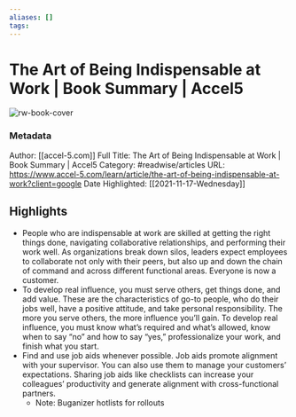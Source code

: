 ```yaml
---
aliases: []
tags:
---
```

# The Art of Being Indispensable at Work | Book Summary | Accel5

![rw-book-cover](https://readwise-assets.s3.amazonaws.com/static/images/article2.74d541386bbf.png)
### Metadata
Author: [[accel-5.com]]
Full Title: The Art of Being Indispensable at Work | Book Summary | Accel5
Category: #readwise/articles
URL: https://www.accel-5.com/learn/article/the-art-of-being-indispensable-at-work?client=google
Date Highlighted: [[2021-11-17-Wednesday]]

## Highlights
- People who are indispensable at work are skilled at getting the right things done, navigating collaborative relationships, and performing their work well. As organizations break down silos, leaders expect employees to collaborate not only with their peers, but also up and down the chain of command and across different functional areas. Everyone is now a customer.
- To develop real influence, you must serve others, get things done, and add value. These are the characteristics of go-to people, who do their jobs well, have a positive attitude, and take personal responsibility. The more you serve others, the more influence you’ll gain. To develop real influence, you must know what’s required and what’s allowed, know when to say “no” and how to say “yes,” professionalize your work, and finish what you start.
- Find and use job aids whenever possible. Job aids promote alignment with your supervisor. You can also use them to manage your customers’ expectations. Sharing job aids like checklists can increase your colleagues’ productivity and generate alignment with cross-functional partners.
    - Note: Buganizer hotlists for rollouts

